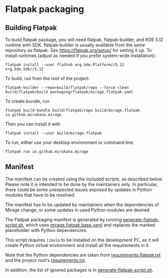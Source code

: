 # Flatpak packaging

## Building Flatpak

To build flatpak package, you will need flatpak, flatpak-builder, and
KDE 5.12 runtime with SDK. flatpak-builder is usually available from
the same repository as flatpak. See https://flatpak.org/setup/ for
setting it up. To install runtimes (adjust as needed if you prefer
system-wide installation):

```
flatpak install --user flathub org.kde.Platform//5.12 org.kde.Sdk//5.12
```

To build, run from the root of the project:

```
flatpak-builder --repo=build/flatpak/repo --force-clean build/flatpak/build packaging/flatpak/mirage.flatpak.yaml
```

To create bundle, run

```
flatpak build-bundle build/flatpak/repo build/mirage.flatpak io.github.mirukana.mirage
```

Then you can install it with
```
flatpak install --user build/mirage.flatpak
```

To run, either use your desktop environment or command line:
```
flatpak run io.github.mirukana.mirage
```


## Manifest

The manifest can be created using the included scripts, as described
below. Please note it is intended to be done by the maintainers
only. In particular, there could be some unexpected issues exposed by
updates in Python modules that have to be resolved.

The manifest has to be updated by maintainers when the dependencies of
Mirage change, or some updates in used Python modules are desired.

The Flatpak packaging manifest is generated by running
[generate-flatpak-script.sh](generate-flatpak-script.sh), which 
uses [mirage.flatpak.base.yaml](mirage.flatpak.base.yaml) and replaces the
marked placeholder with Python dependencies.

This script requires `libolm` to be installed on the development PC, as it
will create Python virtual environment and install all the requirements in it.

Note that the Python dependencies are taken from
[requirements.flatpak.txt](requirements.flatpak.txt) and the
project root's [requirements.txt](../../requirements.txt).

In addition, the list of ignored packages is in
[generate-flatpak-script.sh](generate-flatpak-script.sh).
